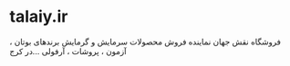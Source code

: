 # talaiy.ir
فروشگاه نقش جهان نماینده فروش محصولات سرمایش و گرمایش برندهای بوتان ، آزمون ، پروشات ، آرفولی ...در کرج
